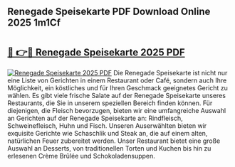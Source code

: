 ## Renegade Speisekarte PDF Download Online 2025 1m1Cf

# <h2><a href="http://gcdkcci.nevu.top/?p=Renegade+Speisekarte">🔗 👉🔴 Renegade Speisekarte 2025 PDF</a></h2>

[![Renegade Speisekarte 2025 PDF](https://i.imgur.com/dBaPXMq.png)](http://gcdkcci.nevu.top/?p=Renegade+Speisekarte)
Die Renegade Speisekarte ist nicht nur eine Liste von Gerichten in einem Restaurant oder Café, sondern auch Ihre Möglichkeit, ein köstliches und für Ihren Geschmack geeignetes Gericht zu wählen. Es gibt viele frische Salate auf der Renegade Speisekarte unseres Restaurants, die Sie in unserem speziellen Bereich finden können. Für diejenigen, die Fleisch bevorzugen, bieten wir eine umfangreiche Auswahl an Gerichten auf der Renegade Speisekarte an: Rindfleisch, Schweinefleisch, Huhn und Fisch. Unseren Auserwählten bieten wir exquisite Gerichte wie Schaschlik und Steak an, die auf einem alten, natürlichen Feuer zubereitet werden. Unser Restaurant bietet eine große Auswahl an Desserts, von traditionellen Torten und Kuchen bis hin zu erlesenen Crème Brûlée und Schokoladensuppen.
